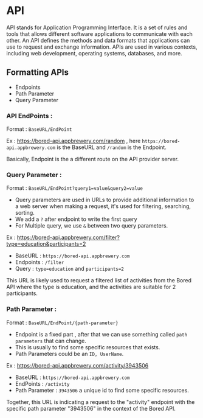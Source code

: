 #  API

API stands for Application Programming Interface. It is a set of rules and tools that allows different software applications to communicate with each other. An API defines the methods and data formats that applications can use to request and exchange information. APIs are used in various contexts, including web development, operating systems, databases, and more.

## Formatting APIs

- Endpoints
- Path Parameter
- Query Parameter

### API EndPoints : 
Format : `BaseURL/EndPoint`

Ex : https://bored-api.appbrewery.com/random  , here `https://bored-api.appbrewery.com` is the BaseURL and `/random` is the Endpoint.

Basically, Endpoint is the a different route on the API provider server.


### Query Parameter :
Format : `BaseURL/EndPoint?query1=value&query2=value`

- Query parameters are used in URLs to provide additional information to a web server when making a request, it's used for filtering, searching, sorting.
- We add a `?` after endpoint to write the first query
- For Multiple query, we use `&` between two query parameters.

Ex : https://bored-api.appbrewery.com/filter?type=education&participants=2
- BaseURL : `https://bored-api.appbrewery.com`
- Endpoints : `/filter`
- Query : `type=education` and `participants=2`
    
This URL is likely used to request a filtered list of activities from the Bored API where the type is education, and the activities are suitable for 2 participants.

### Path Parameter : 

 Format : `BaseURL/EndPoint/{path-parameter}`

- Endpoint is a fixed part , after that we can use something called `path parameters` that can change.
- This is usually to find some specific resources that exists.
- Path Parameters could be an `ID, UserName`.

Ex : https://bored-api.appbrewery.com/activity/3943506
- BaseURL : `https://bored-api.appbrewery.com`
- EndPoints : `/activity`
- Path Parameter : `3943506` a unique id to find some specific resources.

Together, this URL is indicating a request to the "activity" endpoint with the specific path parameter "3943506" in the context of the Bored API.